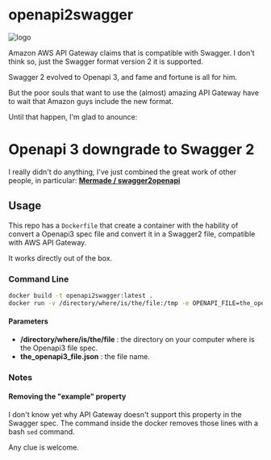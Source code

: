 # openapi2swagger

![logo](https://github.com/juan-lb/openapi2swagger/blob/master/docs/logo.png?raw=true)


Amazon AWS API Gateway claims that is compatible with Swagger.
I don't think so, just the Swagger format version 2 it is supported.

Swagger 2 evolved to Openapi 3, and fame and fortune is all for him.

But the poor souls that want to use the (almost) amazing API Gateway have to wait that Amazon guys include the new format.

Until that happen, I'm glad to anounce:

# Openapi 3 downgrade to Swagger 2

I really didn't do anything, I've just combined the great work of other people, in particular: 
 [**Mermade / swagger2openapi**](https://github.com/Mermade/swagger2openapi)

## Usage
This repo has a `Dockerfile` that create a container with the hability of convert a Openapi3 spec file and convert it in a Swagger2 file, compatible with AWS API Gateway.

It works directly out of the box.

### Command Line

```bash
docker build -t openapi2swagger:latest .
docker run -v /directory/where/is/the/file:/tmp -e OPENAPI_FILE=the_openapi3_file.json  openapi2swagger:latest > ~/swagger2_file.json
```
#### Parameters
- **/directory/where/is/the/file** : the directory on your computer where is the Openapi3 file spec.
- **the_openapi3_file.json** : the file name.

### Notes
#### Removing the "example" property
I don't know yet why API Gateway doesn't support this property in the Swagger spec. The command inside the docker removes those lines with a  bash `sed` command.

Any clue is welcome.
